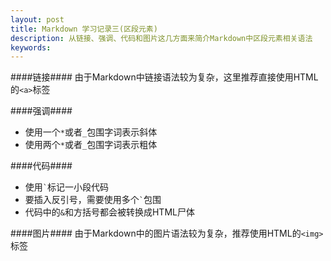 ```yaml
---
layout: post
title: Markdown 学习记录三(区段元素)
description: 从链接、强调、代码和图片这几方面来简介Markdown中区段元素相关语法 
keywords: 
---
```


####链接####
由于Markdown中链接语法较为复杂，这里推荐直接使用HTML的`<a>`标签


####强调####
+ 使用一个`*`或者`_`包围字词表示斜体
+ 使用两个`*`或者`_`包围字词表示粗体


####代码####
+ 使用`` ` ``标记一小段代码
+ 要插入反引号，需要使用多个`` ` ``包围
+ 代码中的`&`和方括号都会被转换成HTML尸体


####图片####
由于Markdown中的图片语法较为复杂，推荐使用HTML的`<img>`标签
